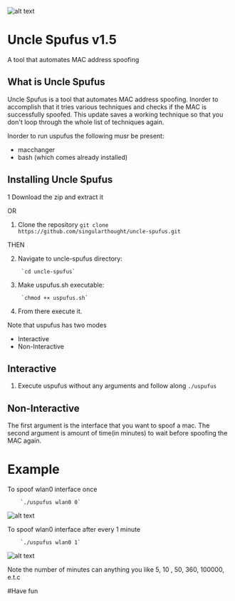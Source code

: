 ![alt text](https://github.com/singularthought/uncle-spufus/blob/master/pics/banner.png)

# Uncle Spufus v1.5
A tool that automates MAC address spoofing

## What is Uncle Spufus
Uncle Spufus is a tool that automates MAC 
address spoofing. Inorder to accomplish that
it tries various techniques and checks if the 
MAC is successfully spoofed. This update saves
a working technique so that you don't loop through
the whole list of techniques again.


Inorder to run uspufus the following musr be present:
* macchanger
* bash (which comes already installed)

## Installing Uncle Spufus
1 Download the zip and extract it

OR

1. Clone the repository
        `git clone https://github.com/singularthought/uncle-spufus.git`

THEN

2. Navigate to uncle-spufus directory:

        `cd uncle-spufus`

3. Make uspufus.sh executable:

        `chmod +× uspufus.sh`

4. From there execute it. 

Note that uspufus has two modes
* Interactive 
* Non-Interactive

## Interactive

1. Execute uspufus without any arguments and follow along
        `./uspufus`

## Non-Interactive

The first argument is the interface that you want to spoof a mac.
The second argument is amount of time(in minutes) to wait before spoofing the MAC
again.


# Example

To spoof wlan0 interface once

        `./uspufus wlan0 0`
        
![alt text](https://github.com/singularthought/uncle-spufus/blob/master/pics/non-int.png)

To spoof wlan0 interface after every 1 minute
        
        `./uspufus wlan0 1`
        
 ![alt text](https://github.com/singularthought/uncle-spufus/blob/master/pics/non-int2.png)

Note the number of minutes can anything you like 5, 10 , 50, 360, 100000, e.t.c

#Have fun 


